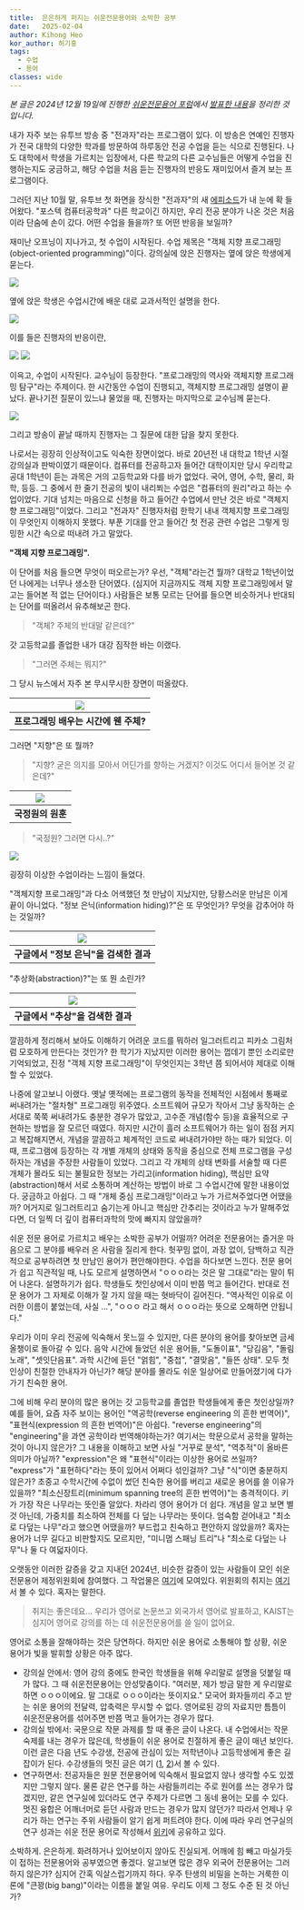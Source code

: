 ```yaml
---
title:  은은하게 퍼지는 쉬운전문용어와 소박한 공부
date:   2025-02-04
author: Kihong Heo
kor_author: 허기홍
tags:
  - 수업
  - 용어
classes: wide
---
```

_본 글은 2024년 12월 19일에 진행한 [쉬운전문용어 포럼](https://www.kiise.or.kr/conference/main/getContent.do?CC=KSC&CS=2024&PARENT_ID=011700&content_no=2155)에서 [발표한 내용](https://kihongheo.kaist.ac.kr/slides/easy-word.pdf)을 정리한 것입니다._

내가 자주 보는 유투브 방송 중 "전과자"라는 프로그램이 있다.
이 방송은 연예인 진행자가 전국 대학의 다양한 학과를 방문하여 하루동안 전공 수업을 듣는 식으로 진행된다.
나도 대학에서 학생을 가르치는 입장에서, 다른 학교의 다른 교수님들은 어떻게 수업을 진행하는지도 궁금하고,
해당 수업을 처음 듣는 진행자의 반응도 재미있어서 즐겨 보는 프로그램이다.

그러던 지난 10월 말, 유투브 첫 화면을 장식한 "전과자"의 새 [에피소드](https://www.youtube.com/watch?v=-k_Q9Svr7j4)가 내 눈에 확 들어왔다.
"포스텍 컴퓨터공학과"
다른 학교이긴 하지만, 우리 전공 분야가 나온 것은 처음이라 단숨에 손이 갔다.
어떤 수업을 들을까? 또 어떤 반응을 보일까?

재미난 오프닝이 지나가고, 첫 수업이 시작된다. 수업 제목은 "객체 지향 프로그래밍(object-oriented programming)"이다.
강의실에 앉은 진행자는 옆에 앉은 학생에게 묻는다.

![](/assets/images/easy-word/oop1.png)

옆에 앉은 학생은 수업시간에 배운 대로 교과서적인 설명을 한다.

![](/assets/images/easy-word/oop2.png)

이를 들은 진행자의 반응이란,

![](/assets/images/easy-word/oop3.png)
![](/assets/images/easy-word/oop4.png)

이윽고, 수업이 시작된다. 교수님이 등장한다.
"프로그래밍의 역사와 객체지향 프로그래밍 탐구"라는 주제이다.
한 시간동안 수업이 진행되고, 객체지향 프로그래밍 설명이 끝났다.
끝나기전 질문이 있느냐 물었을 때, 진행자는 마지막으로 교수님께 묻는다.

![](/assets/images/easy-word/oop5.png)

그리고 방송이 끝날 때까지 진행자는 그 질문에 대한 답을 찾지 못한다.

나로서는 굉장히 인상적이고도 익숙한 장면이었다.
바로 20년전 내 대학교 1학년 시절 강의실과 판박이였기 때문이다.
컴퓨터를 전공하고자 들어간 대학이지만 당시 우리학교 공대 1학년이 듣는 과목은 거의 고등학교와 다를 바가 없었다.
국어, 영어, 수학, 물리, 화학, 등등.
그 중에서 한 줄기 전공의 빛이 내리쬐는 수업은 "컴퓨터의 원리"라고 하는 수업이었다.
기대 넘치는 마음으로 신청을 하고 들어간 수업에서 만난 것은 바로 "객체지향 프로그래밍"이었다.
그리고 "전과자" 진행자처럼 한학기 내내 객체지향 프로그래밍이 무엇인지 이해하지 못했다.
부푼 기대를 안고 들어간 첫 전공 관련 수업은 그렇게 밍밍한 시간 속으로 떠내려 가고 말았다.

**"객체 지향 프로그래밍".**

이 단어를 처음 들으면 무엇이 떠오르는가?
우선, "객체"라는건 뭘까?
대학교 1학년이었던 나에게는 너무나 생소한 단어였다. (심지어 지금까지도 객체 지향 프로그래밍에서 말고는 들어본 적 없는 단어이다.)
사람들은 보통 모르는 단어를 들으면 비슷하거나 반대되는 단어를 떠올려서 유추해보곤 한다.

> "객체? 주체의 반대말 같은데?"

갓 고등학교를 졸업한 내가 대강 짐작한 바는 이랬다.

> "그러면 주체는 뭐지?"


그 당시 뉴스에서 자주 본 무시무시한 장면이 떠올랐다.

| ![](/assets/images/easy-word/oop6.png) |
|:--:|
| <b>프로그래밍 배우는 시간에 웬 주체?</b>|

그러면 "지향"은 또 뭘까?

> "지향? 굳은 의지를 모아서 어딘가를 향하는 거겠지? 이것도 어디서 들어본 것 같은데?"

| ![](/assets/images/easy-word/oop7.png) |
|:--:|
| <b>국정원의 원훈</b>|

> "국정원? 그러면 다시..?"

![](/assets/images/easy-word/oop6.png)

굉장히 이상한 수업이라는 느낌이 들었다.

"객체지향 프로그래밍"과 다소 어색했던 첫 만남이 지났지만, 당황스러운 만남은 이게 끝이 아니었다.
"정보 은닉(information hiding)?"은 또 무엇인가?
무엇을 감추어야 하는 것일까?

| ![](/assets/images/easy-word/oop8.png) |
|:--:|
| <b>구글에서 "정보 은닉"을 검색한 결과</b>|

"추상화(abstraction)?"는 또 뭔 소린가?

| ![](/assets/images/easy-word/oop9.png) |
|:--:|
| <b>구글에서 "추상"을 검색한 결과</b>|

깔끔하게 정리해서 보아도 이해하기 어려운 코드를 뭐하러 일그러트리고 피카소 그림처럼 모호하게 만든다는 것인가?
한 학기가 지났지만 이러한 용어는 껍데기 뿐인 소리로만 기억되었고, 진정 "객체 지향 프로그래밍"이 무엇인지는 3학년 쯤
되어서야 제대로 이해할 수 있었다.

나중에 알고보니 이랬다. 옛날 옛적에는 프로그램의 동작을 전체적인 시점에서 통째로 써내려가는 "절차형" 프로그래밍 위주였다.
소프트웨어 규모가 작아서 그냥 동작하는 순서대로 쭉쭉 써내려가도 충분한 경우가 많았고,
고수준 개념(함수 등)을 효율적으로 구현하는 방법을 잘 모르던 때였다.
하지만 시간이 흘러 소프트웨어가 하는 일이 점점 커지고 복잡해지면서, 개념을 깔끔하고 체계적인 코드로 써내려가야만 하는
때가 되었다.
이 때, 프로그램에 등장하는 각 개별 개체의 상태와 동작을 중심으로 전체 프로그램을 구성하자는 개념을 주장한 사람들이 있었다.
그리고 각 개체의 상태 변화를 서술할 때 다른 개체가 몰라도 되는 불필요한 정보는 가리고(information hiding),
핵심만 요약(abstraction)해서 서로 소통하며 계산하는 방법이 바로 그 수업시간에 말한 내용이었다.
궁금하고 아쉽다. 그 때 "개체 중심 프로그래밍"이라고 누가 가르쳐주었다면 어땠을까?
어거지로 일그러트리고 숨기는게 아니고 핵심만 간추리는 것이라고 누가 말해주었다면, 더 일찍 더 깊이 컴퓨터과학의 맛에
빠지지 않았을까?

쉬운 전문 용어로 가르치고 배우는 소박한 공부가 어떨까?
어려운 전문용어는 즐거운 마음으로 그 분야를 배우러 온 사람을 질리게 한다.
헛꾸밈 없이, 과장 없이, 담백하고 직관적으로 공부하려면 첫 만남인 용어가 편안해야한다.
수업을 하다보면 느낀다.
전문 용어가 쉽고 직관적일 때, 나도 모르게 설명하면서 "ㅇㅇㅇ라는 것은 말 그대로"라는 말이 튀어 나온다.
설명하기가 쉽다. 학생들도 첫인상에서 이미 반쯤 먹고 들어간다.
반대로 전문 용어가 그 자체로 이해가 잘 가지 않을 때는 혓바닥이 길어진다.
"역사적인 이유로 이러한 이름이 붙었는데, 사실 ...", "ㅇㅇㅇ 라고 해서 ㅇㅇㅇ라는 뜻으로 오해하면 안됩니다."

우리가 이미 우리 전공에 익숙해서 못느낄 수 있지만, 다른 분야의 용어를 찾아보면 금세 올챙이로 돌아갈 수 있다.
음악 시간에 들었던 쉬운 용어들, "도돌이표", "당김음", "돌림노래", "셋잇단음표".
과학 시간에 듣던 "얽힘", "중첩", "결맞음", "들뜬 상태".
모두 첫인상이 친절한 안내자가 아닌가? 해당 분야를 몰라도 쉬운 일상어로 만들어졌기에 다가가기 친숙한 용어.

그에 비해 우리 분야의 많은 용어는 갓 고등학교를 졸업한 학생들에게 좋은 첫인상일까?
예를 들어, 요즘 자주 보이는 용어인 "역공학(reverse engineering 의 흔한 번역어)", "표현식(expression 의 흔한 번역어)"은 아쉽다.
"reverse engineering"의 "engineering"을 과연 공학이라 번역해야하는가? 여기서는 학문으로서 공학을 말하는 것이 아니지 않은가?
그 내용을 이해하고 보면 사실 "거꾸로 분석", "역추적"이 올바른 의미가 아닐까?
"expression"은 왜 "표현식"이라는 이상한 용어로 쓰일까? "express"가 "표현하다"라는 뜻이 있어서 어쩌다 섞인걸까?
그냥 "식"이면 충분하지 않은가? 초중고 수학시간에 수없이 썼던 친숙한 용어를 버리고 새로운 용어를 쓸 이유가 있을까?
"최소신장트리(minimum spanning tree의 흔한 번역어)"는 충격적이다. 키가 가장 작은 나무라는 뜻인줄 알았다.
차라리 영어 용어가 더 쉽다. 개념을 알고 보면 별것 아닌데, 가중치를 최소하여 전체를 다 덮는 나무라는 뜻이다.
엄숙함 걷어내고 "최소로 다덮는 나무"라고 했으면 어땠을까?
부드럽고 친숙하고 편안하지 않았을까?
혹자는 용어가 너무 길다고 비판할지도 모르지만, "미니멈 스패닝 트리"나 "최소로 다덮는 나무"나 둘 다 여덟자이다.

오랫동안 이러한 갈증을 갖고 지내던 2024년, 비슷한 갈증이 있는 사람들이 모인 쉬운전문용어 제정위원회에 참여했다.
그 작업물은 [여기](https://easyword.kr)에 모여있다. 위원회의 취지는 [여기](https://easyword.kr/why)서 볼 수 있다.
혹자는 말한다.

> 취지는 좋은데요... 우리가 영어로 논문쓰고 외국가서 영어로 발표하고, KAIST는 심지어 영어로 강의를 하는 데 쉬운전문용어를 쓸 일이 없어요.

영어로 소통을 잘해야하는 것은 당연하다.
하지만 쉬운 용어로 소통해야 할 상황, 쉬운 용어가 빛을 발휘할 상황은 아주 많다.
- 강의실 안에서: 영어 강의 중에도 한국인 학생들을 위해 우리말로 설명을 덧붙일 때가 많다. 그 때 쉬운전문용어는 안성맞춤이다. "여러분, 제가 방금 말한 게 우리말로 하면 ㅇㅇㅇ이에요. 말 그대로 ㅇㅇㅇ이라는 뜻이지요." 모국어 화자들끼리 주고 받는 쉬운 용어의 전달력, 압축력은 무시할 수 없다. 영어로된 강의 자료지만 틈틈이 쉬운전문용어를 섞어주면 반쯤 먹고 들어가는 경우가 많다.
- 강의실 밖에서: 국문으로 작문 과제를 할 때 좋은 글이 나온다. 내 수업에서는 작문 숙제를 내는 경우가 많은데, 학생들이 쉬운 용어로 친절하게 좋은 글이 매년 보인다. 이런 글은 다음 년도 수강생, 전공에 관심이 있는 저학년이나 고등학생에게 좋은 길잡이가 된다. 수강생들의 멋진 글은 여기 ([1](https://github.com/prosyslab-classroom/cs524-program-analysis/blob/main/hof.md), [2](https://github.com/prosyslab-classroom/cs424-program-reasoning/blob/main/hof.md))서 볼 수 있다.
- 연구하면서: 전공자들은 원문 전문용어에 익숙해서 필요없지 않나 생각할 수도 있겠지만 그렇지 않다. 물론 같은 연구를 하는 사람들끼리는 주로 원어를 쓰는 경우가 많겠지만, 같은 연구실에 있더라도 연구 주제가 다르면 그 동네 용어는 모를 수 있다. 멋진 융합은 어깨너머로 듣던 사람과 만드는 경우가 많지 않던가? 따라서 언제나 우리가 하는 연구는 주위 사람들이 알기 쉽게 퍼트려야 한다. 이에 따라 우리 연구실의 연구 성과는 쉬운 전문 용어로 작성해서 [위키](https://github.com/prosyslab/pl-wiki/wiki)에 공유하고 있다.

소박하게. 은은하게. 화려하거나 있어보이지 않아도 진실되게. 어깨에 힘 빼고 마실가듯이 접하는 전문용어와 공부였으면 좋겠다.
알고보면 많은 경우 외국어 전문용어는 그러하지 않은가? 심지어 간혹 익살스럽기까지 하다.
우주 탄생의 비밀을 논하는 거룩한 이론에 "큰꽝(big bang)"이라는 이름을 붙일 여유.
우리도 이제 그 정도 수준 된 것 아닌가?
